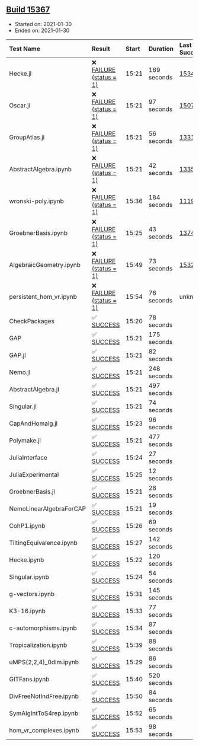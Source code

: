 ## [Build 15367](https://oscarci.mathematik.uni-kl.de/job/oscar/15367/)

* Started on: 2021-01-30
* Ended on: 2021-01-30

| Test Name    | Result | Start | Duration | Last Success | First Failure |
|:-------------|:-------|:------|:---------|:-------------|:--------------|
| Hecke.jl | ❌ [FAILURE (status = 1)](https://oscarci.mathematik.uni-kl.de/job/oscar/15367/artifact/logs/build-15367/Hecke.jl.log) | 15:21 | 169 seconds | [15344](https://oscarci.mathematik.uni-kl.de/job/oscar/15344/) | [15348](https://oscarci.mathematik.uni-kl.de/job/oscar/15348/) |
| Oscar.jl | ❌ [FAILURE (status = 1)](https://oscarci.mathematik.uni-kl.de/job/oscar/15367/artifact/logs/build-15367/Oscar.jl.log) | 15:21 | 97 seconds | [15079](https://oscarci.mathematik.uni-kl.de/job/oscar/15079/) | [15080](https://oscarci.mathematik.uni-kl.de/job/oscar/15080/) |
| GroupAtlas.jl | ❌ [FAILURE (status = 1)](https://oscarci.mathematik.uni-kl.de/job/oscar/15367/artifact/logs/build-15367/GroupAtlas.jl.log) | 15:21 | 56 seconds | [13311](https://oscarci.mathematik.uni-kl.de/job/oscar/13311/) | [13312](https://oscarci.mathematik.uni-kl.de/job/oscar/13312/) |
| AbstractAlgebra.ipynb | ❌ [FAILURE (status = 1)](https://oscarci.mathematik.uni-kl.de/job/oscar/15367/artifact/logs/build-15367/AbstractAlgebra.ipynb.log) | 15:21 | 42 seconds | [13355](https://oscarci.mathematik.uni-kl.de/job/oscar/13355/) | [13356](https://oscarci.mathematik.uni-kl.de/job/oscar/13356/) |
| wronski-poly.ipynb | ❌ [FAILURE (status = 1)](https://oscarci.mathematik.uni-kl.de/job/oscar/15367/artifact/logs/build-15367/wronski-poly.ipynb.log) | 15:36 | 184 seconds | [11192](https://oscarci.mathematik.uni-kl.de/job/oscar/11192/) | [11193](https://oscarci.mathematik.uni-kl.de/job/oscar/11193/) |
| GroebnerBasis.ipynb | ❌ [FAILURE (status = 1)](https://oscarci.mathematik.uni-kl.de/job/oscar/15367/artifact/logs/build-15367/GroebnerBasis.ipynb.log) | 15:25 | 43 seconds | [13748](https://oscarci.mathematik.uni-kl.de/job/oscar/13748/) | [13749](https://oscarci.mathematik.uni-kl.de/job/oscar/13749/) |
| AlgebraicGeometry.ipynb | ❌ [FAILURE (status = 1)](https://oscarci.mathematik.uni-kl.de/job/oscar/15367/artifact/logs/build-15367/AlgebraicGeometry.ipynb.log) | 15:49 | 73 seconds | [15322](https://oscarci.mathematik.uni-kl.de/job/oscar/15322/) | [15323](https://oscarci.mathematik.uni-kl.de/job/oscar/15323/) |
| persistent_hom_vr.ipynb | ❌ [FAILURE (status = 1)](https://oscarci.mathematik.uni-kl.de/job/oscar/15367/artifact/logs/build-15367/persistent_hom_vr.ipynb.log) | 15:54 | 76 seconds | unknown | unknown |
| CheckPackages | ✅ [SUCCESS](https://oscarci.mathematik.uni-kl.de/job/oscar/15367/artifact/logs/build-15367/CheckPackages.log) | 15:20 | 78 seconds |  |  |
| GAP | ✅ [SUCCESS](https://oscarci.mathematik.uni-kl.de/job/oscar/15367/artifact/logs/build-15367/GAP.log) | 15:21 | 175 seconds |  |  |
| GAP.jl | ✅ [SUCCESS](https://oscarci.mathematik.uni-kl.de/job/oscar/15367/artifact/logs/build-15367/GAP.jl.log) | 15:21 | 82 seconds |  |  |
| Nemo.jl | ✅ [SUCCESS](https://oscarci.mathematik.uni-kl.de/job/oscar/15367/artifact/logs/build-15367/Nemo.jl.log) | 15:21 | 248 seconds |  |  |
| AbstractAlgebra.jl | ✅ [SUCCESS](https://oscarci.mathematik.uni-kl.de/job/oscar/15367/artifact/logs/build-15367/AbstractAlgebra.jl.log) | 15:21 | 497 seconds |  |  |
| Singular.jl | ✅ [SUCCESS](https://oscarci.mathematik.uni-kl.de/job/oscar/15367/artifact/logs/build-15367/Singular.jl.log) | 15:21 | 74 seconds |  |  |
| CapAndHomalg.jl | ✅ [SUCCESS](https://oscarci.mathematik.uni-kl.de/job/oscar/15367/artifact/logs/build-15367/CapAndHomalg.jl.log) | 15:23 | 96 seconds |  |  |
| Polymake.jl | ✅ [SUCCESS](https://oscarci.mathematik.uni-kl.de/job/oscar/15367/artifact/logs/build-15367/Polymake.jl.log) | 15:21 | 477 seconds |  |  |
| JuliaInterface | ✅ [SUCCESS](https://oscarci.mathematik.uni-kl.de/job/oscar/15367/artifact/logs/build-15367/JuliaInterface.log) | 15:24 | 27 seconds |  |  |
| JuliaExperimental | ✅ [SUCCESS](https://oscarci.mathematik.uni-kl.de/job/oscar/15367/artifact/logs/build-15367/JuliaExperimental.log) | 15:25 | 12 seconds |  |  |
| GroebnerBasis.jl | ✅ [SUCCESS](https://oscarci.mathematik.uni-kl.de/job/oscar/15367/artifact/logs/build-15367/GroebnerBasis.jl.log) | 15:21 | 28 seconds |  |  |
| NemoLinearAlgebraForCAP | ✅ [SUCCESS](https://oscarci.mathematik.uni-kl.de/job/oscar/15367/artifact/logs/build-15367/NemoLinearAlgebraForCAP.log) | 15:21 | 19 seconds |  |  |
| CohP1.ipynb | ✅ [SUCCESS](https://oscarci.mathematik.uni-kl.de/job/oscar/15367/artifact/logs/build-15367/CohP1.ipynb.log) | 15:26 | 69 seconds |  |  |
| TiltingEquivalence.ipynb | ✅ [SUCCESS](https://oscarci.mathematik.uni-kl.de/job/oscar/15367/artifact/logs/build-15367/TiltingEquivalence.ipynb.log) | 15:27 | 142 seconds |  |  |
| Hecke.ipynb | ✅ [SUCCESS](https://oscarci.mathematik.uni-kl.de/job/oscar/15367/artifact/logs/build-15367/Hecke.ipynb.log) | 15:22 | 120 seconds |  |  |
| Singular.ipynb | ✅ [SUCCESS](https://oscarci.mathematik.uni-kl.de/job/oscar/15367/artifact/logs/build-15367/Singular.ipynb.log) | 15:24 | 54 seconds |  |  |
| g-vectors.ipynb | ✅ [SUCCESS](https://oscarci.mathematik.uni-kl.de/job/oscar/15367/artifact/logs/build-15367/g-vectors.ipynb.log) | 15:31 | 145 seconds |  |  |
| K3-16.ipynb | ✅ [SUCCESS](https://oscarci.mathematik.uni-kl.de/job/oscar/15367/artifact/logs/build-15367/K3-16.ipynb.log) | 15:33 | 77 seconds |  |  |
| c-automorphisms.ipynb | ✅ [SUCCESS](https://oscarci.mathematik.uni-kl.de/job/oscar/15367/artifact/logs/build-15367/c-automorphisms.ipynb.log) | 15:34 | 87 seconds |  |  |
| Tropicalization.ipynb | ✅ [SUCCESS](https://oscarci.mathematik.uni-kl.de/job/oscar/15367/artifact/logs/build-15367/Tropicalization.ipynb.log) | 15:39 | 88 seconds |  |  |
| uMPS(2,2,4)_0dim.ipynb | ✅ [SUCCESS](https://oscarci.mathematik.uni-kl.de/job/oscar/15367/artifact/logs/build-15367/uMPS-2-2-4-_0dim.ipynb.log) | 15:29 | 86 seconds |  |  |
| GITFans.ipynb | ✅ [SUCCESS](https://oscarci.mathematik.uni-kl.de/job/oscar/15367/artifact/logs/build-15367/GITFans.ipynb.log) | 15:40 | 520 seconds |  |  |
| DivFreeNotIndFree.ipynb | ✅ [SUCCESS](https://oscarci.mathematik.uni-kl.de/job/oscar/15367/artifact/logs/build-15367/DivFreeNotIndFree.ipynb.log) | 15:50 | 84 seconds |  |  |
| SymAlgIntToS4rep.ipynb | ✅ [SUCCESS](https://oscarci.mathematik.uni-kl.de/job/oscar/15367/artifact/logs/build-15367/SymAlgIntToS4rep.ipynb.log) | 15:52 | 65 seconds |  |  |
| hom_vr_complexes.ipynb | ✅ [SUCCESS](https://oscarci.mathematik.uni-kl.de/job/oscar/15367/artifact/logs/build-15367/hom_vr_complexes.ipynb.log) | 15:53 | 98 seconds |  |  |
